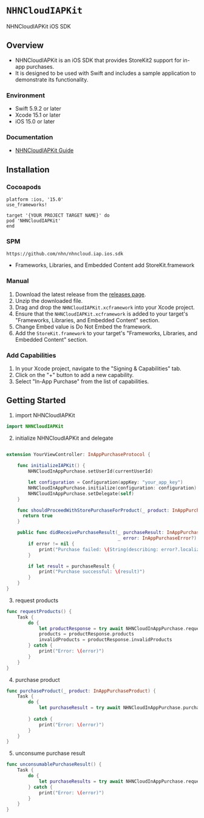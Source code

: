 # ``NHNCloudIAPKit``

NHNCloudIAPKit iOS SDK 

## Overview

* NHNCloudIAPKit is an iOS SDK that provides StoreKit2 support for in-app purchases. 
* It is designed to be used with Swift and includes a sample application to demonstrate its functionality.

### Environment
* Swift 5.9.2 or later
* Xcode 15.1 or later
* iOS 15.0 or later

### Documentation
* [NHNCloudIAPKit Guide](https://nhn.github.io/nhncloud.iap.ios.sdk/documentation/nhncloudiapkit/)

## Installation

### Cocoapods
```podspec
platform :ios, '15.0'
use_frameworks!

target '{YOUR PROJECT TARGET NAME}' do
pod 'NHNCloudIAPKit'
end
```

### SPM
```
https://github.com/nhn/nhncloud.iap.ios.sdk
```
* Frameworks, Libraries, and Embedded Content add StoreKit.framework
    

### Manual
1. Download the latest release from the [releases page](https://github.com/nhn/nhncloud.iap.ios.sdk/releases).
2. Unzip the downloaded file.
3. Drag and drop the `NHNCloudIAPKit.xcframework` into your Xcode project.
4. Ensure that the `NHNCloudIAPKit.xcframework` is added to your target's "Frameworks, Libraries, and Embedded Content" section.
5. Change Embed value is Do Not Embed the framework.
6. Add the `StoreKit.framework` to your target's "Frameworks, Libraries, and Embedded Content" section.

### Add Capabilities
1. In your Xcode project, navigate to the "Signing & Capabilities" tab.
2. Click on the "+" button to add a new capability.
3. Select "In-App Purchase" from the list of capabilities.

## Getting Started

1. import NHNCloudIAPKit
```swift
import NHNCloudIAPKit
```
2. initialize NHNCloudIAPKit and delegate
```swift

extension YourViewController: InAppPurchaseProtocol {
    
    func initializeIAPKit() {
        NHNCloudInAppPurchase.setUserId(currentUserId)

        let configuration = Configuration(appKey: "your_app_key")
        NHNCloudInAppPurchase.initialize(configuration: configuration)
        NHNCloudInAppPurchase.setDelegate(self)
    }

    func shouldProceedWithStorePurchaseForProduct(_ product: InAppPurchaseProduct) -> Bool {      
      return true
    }

    public func didReceivePurchaseResult(_ purchaseResult: InAppPurchaseResult?, 
                                         _ error: InAppPurchaseError?) {
        if error != nil {
            print("Purchase failed: \(String(describing: error?.localizedDescription))")
        }

        if let result = purchaseResult {
            print("Purchase successful: \(result)")
        }
    }
}
```

3. request products
```swift
func requestProducts() {
    Task {
        do {
            let productResponse = try await NHNCloudInAppPurchase.requestProducts()
            products = productResponse.products
            invalidProducts = productResponse.invalidProducts
        } catch {
            print("Error: \(error)")
        }
    }
}
```

4. purchase product
```swift
func purchaseProduct(_ product: InAppPurchaseProduct) {
    Task {
        do {
            let purchaseResult = try await NHNCloudInAppPurchase.purchase(product: product,
                                                                          payload: "{\"key\":\"value\"}")
        } catch {
            print("Error: \(error)")
        }
    }
}
```

5. unconsume purchase result
```swift
func unconsumablePurchaseResult() {
    Task {
        do {
            let purchaseResults = try await NHNCloudInAppPurchase.requestConsumablePurchases()
        } catch {
            print("Error: \(error)")
        }
    }
}
```

